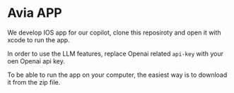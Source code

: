 # Avia APP
We develop IOS app for our copilot, clone this reposiroty and open it with xcode to run the app. 

In order to use the LLM features, replace Openai related `api-key` with your oen Openai api key. 

To be able to run the app on your computer, the easiest way is to download it from the zip file.
